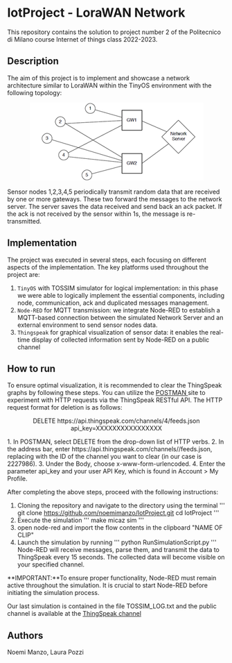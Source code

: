 # IotProject - LoraWAN Network

This repository contains the solution to project number 2 of the Politecnico di Milano course Internet of things class 2022-2023. 

## Description 

The aim of this project is to implement and showcase a network architecture similar to LoraWAN within the TinyOS environment with the following topology:

<p align="center">
  <img src="Images/network.png" />
</p>
Sensor nodes 1,2,3,4,5 periodically transmit random data that are received by one or more gateways. These two forward the messages to the network server. The server saves the data received and send back an ack packet. If the ack is not received by the sensor within 1s, the message is re-transmitted. 

## Implementation

The project was executed in several steps, each focusing on different aspects of the implementation. The key platforms used throughout the project are:
1. `TinyOS` with TOSSIM simulator for logical implementation: in this phase we were able to logically implement the essential components, including node, communication, ack and duplicated messages management.
2. `Node-RED` for MQTT transmission: we integrate Node-RED to establish a MQTT-based connection between the simulated Network Server and an external environment to send sensor nodes data.
3. `Thingspeak` for graphical visualization of sensor data: it enables the real-time display of collected information sent by Node-RED on a public channel

## How to run

To ensure optimal visualization, it is recommended to clear the ThingSpeak graphs by following these steps. You can utilize the <a href="https://www.postman.com/">POSTMAN </a> site to experiment with HTTP requests via the ThingSpeak RESTful API. The HTTP request format for deletion is as follows:
<p align="center">
	DELETE https://api.thingspeak.com/channels/4/feeds.json
       api_key=XXXXXXXXXXXXXXXX
</p>
1. In POSTMAN, select DELETE from the drop-down list of HTTP verbs.
2. In the address bar, enter https://api.thingspeak.com/channels/<channelID>/feeds.json, replacing <channelID> with the ID of the channel you want to clear (in our case is 2227986).
3. Under the Body, choose x-www-form-urlencoded.
4. Enter the parameter api_key and your user API Key, which is found in Account > My Profile. 
	
After completing the above steps, proceed with the following instructions:
1. Cloning the repository and navigate to the directory using the terminal
	''' 
		git clone https://github.com/noemimanzo/IotProject.git
		cd IotProject
	'''
2. Execute the simulation
	'''
		make micaz sim 
	'''
3. open node-red and import the flow contents in the clipboard "NAME OF CLIP"
4. Launch the simulation by running
	''' 
		python RunSimulationScript.py
	'''
Node-RED will receive messages, parse them, and transmit the data to ThingSpeak every 15 seconds. The collected data will become visible on your specified channel.
	
**IMPORTANT:**To ensure proper functionality, Node-RED must remain active throughout the simulation. It is crucial to start Node-RED before initiating the simulation process.
	
Our last simulation is contained in the file TOSSIM_LOG.txt and the public channel is available at the <a href="https://thingspeak.com/channels/2227986">ThingSpeak channel</a>

## Authors
Noemi Manzo, Laura Pozzi 
	
